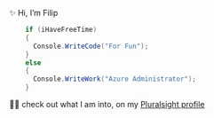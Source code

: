 ✨ Hi, I’m Filip
```csharp
    if (iHaveFreeTime)
    { 
      Console.WriteCode("For Fun");
    }
    else
    { 
      Console.WriteWork("Azure Administrator");
    }
```
🐱‍👤 check out what I am into, on my [Pluralsight profile](https://app.pluralsight.com/profile/filip-vagner)
